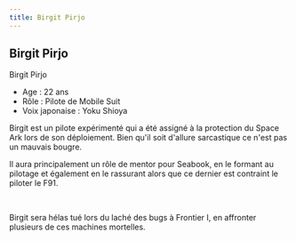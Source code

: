 ```yaml
---
title: Birgit Pirjo
---
```


Birgit Pirjo
------------

Birgit Pirjo  
- Age : 22 ans  
- Rôle : Pilote de Mobile Suit  
- Voix japonaise : Yoku Shioya


Birgit est un pilote expérimenté qui a été assigné à la protection du Space Ark lors de son déploiement. Bien qu'il soit d'allure sarcastique ce n'est pas un mauvais bougre.


Il aura principalement un rôle de mentor pour Seabook, en le formant au pilotage et également en le rassurant alors que ce dernier est contraint le piloter le F91.


 


Birgit sera hélas tué lors du laché des bugs à Frontier I, en affronter plusieurs de ces machines mortelles.

